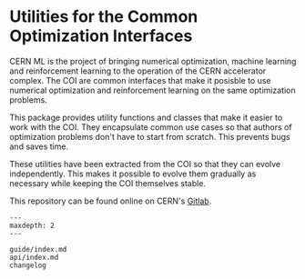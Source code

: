 # Utilities for the Common Optimization Interfaces

CERN ML is the project of bringing numerical optimization, machine learning and
reinforcement learning to the operation of the CERN accelerator complex. The
COI are common interfaces that make it posisble to use numerical optimization
and reinforcement learning on the same optimization problems.

This package provides utility functions and classes that make it easier to work
with the COI. They encapsulate common use cases so that authors of optimization
problems don't have to start from scratch. This prevents bugs and saves time.

These utilities have been extracted from the COI so that they can evolve
independently. This makes it possible to evolve them gradually as necessary
while keeping the COI themselves stable.

This repository can be found online on CERN's [Gitlab][].

[Gitlab]: https://gitlab.cern.ch/geoff/cernml-coi/

```{toctree}
---
maxdepth: 2
---

guide/index.md
api/index.md
changelog
```
